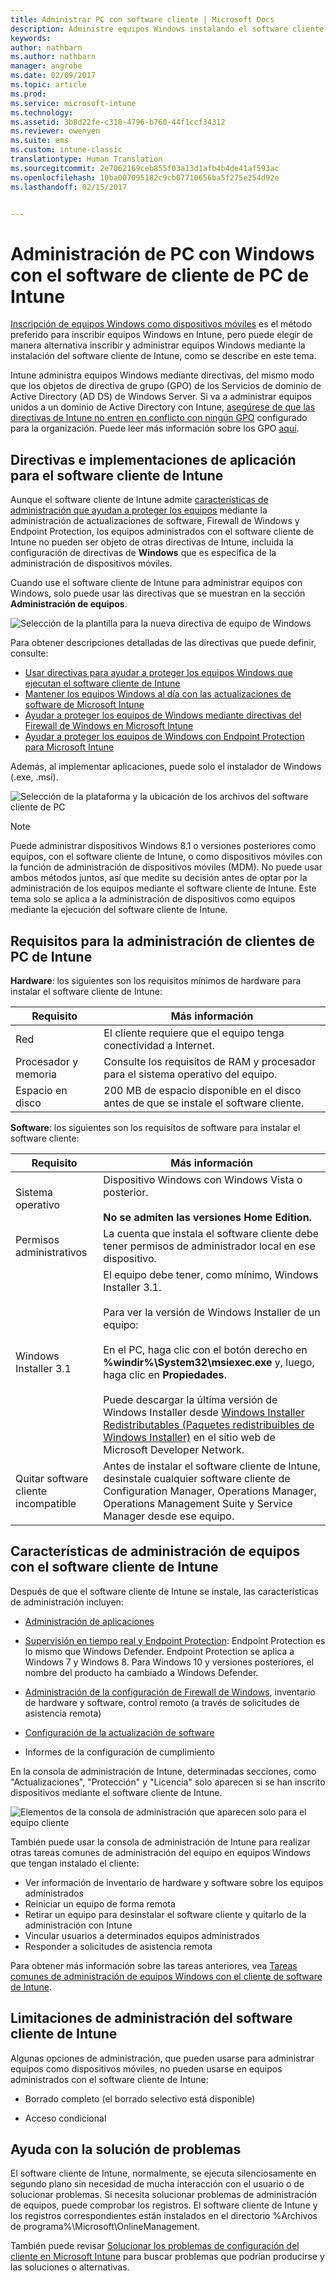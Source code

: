 ```yaml
---
title: Administrar PC con software cliente | Microsoft Docs
description: Administre equipos Windows instalando el software cliente de Intune.
keywords: 
author: nathbarn
ms.author: nathbarn
manager: angrobe
ms.date: 02/09/2017
ms.topic: article
ms.prod: 
ms.service: microsoft-intune
ms.technology: 
ms.assetid: 3b8d22fe-c318-4796-b760-44f1ccf34312
ms.reviewer: owenyen
ms.suite: ems
ms.custom: intune-classic
translationtype: Human Translation
ms.sourcegitcommit: 2e7062169ceb855f03a13d1afb4b4de41af593ac
ms.openlocfilehash: 10ba007095182c9cb07710656ba5f275e254d92e
ms.lasthandoff: 02/15/2017


---
```


# <a name="manage-windows-pcs-with-intune-pc-client-software"></a>Administración de PC con Windows con el software de cliente de PC de Intune
[Inscripción de equipos Windows como dispositivos móviles](set-up-windows-device-management-with-microsoft-intune.md) es el método preferido para inscribir equipos Windows en Intune, pero puede elegir de manera alternativa inscribir y administrar equipos Windows mediante la instalación del software cliente de Intune, como se describe en este tema.

Intune administra equipos Windows mediante directivas, del mismo modo que los objetos de directiva de grupo (GPO) de los Servicios de dominio de Active Directory (AD DS) de Windows Server. Si va a administrar equipos unidos a un dominio de Active Directory con Intune, [asegúrese de que las directivas de Intune no entren en conflicto con ningún GPO](resolve-gpo-and-microsoft-intune-policy-conflicts.md) configurado para la organización. Puede leer más información sobre los GPO [aquí](https://technet.microsoft.com/library/hh147307.aspx).

## <a name="policies-and-app-deployments-for-the-intune-software-client"></a>Directivas e implementaciones de aplicación para el software cliente de Intune

Aunque el software cliente de Intune admite [características de administración que ayudan a proteger los equipos](policies-to-protect-windows-pcs-in-microsoft-intune.md) mediante la administración de actualizaciones de software, Firewall de Windows y Endpoint Protection, los equipos administrados con el software cliente de Intune no pueden ser objeto de otras directivas de Intune, incluida la configuración de directivas de **Windows** que es específica de la administración de dispositivos móviles. 

Cuando use el software cliente de Intune para administrar equipos con Windows, solo puede usar las directivas que se muestran en la sección **Administración de equipos**.

  ![Selección de la plantilla para la nueva directiva de equipo de Windows](../media/select-template-for-pc-policy.png)

Para obtener descripciones detalladas de las directivas que puede definir, consulte:

- [Usar directivas para ayudar a proteger los equipos Windows que ejecutan el software cliente de Intune](https://docs.microsoft.com/intune/deploy-use/policies-to-protect-windows-pcs-in-microsoft-intune)
- [Mantener los equipos Windows al día con las actualizaciones de software de Microsoft Intune](https://docs.microsoft.com/intune/deploy-use/keep-windows-pcs-up-to-date-with-software-updates-in-microsoft-intune)
- [Ayudar a proteger los equipos de Windows mediante directivas del Firewall de Windows en Microsoft Intune](https://docs.microsoft.com/intune/deploy-use/help-protect-windows-pcs-using-windows-firewall-policies-in-microsoft-intune)
- [Ayudar a proteger los equipos de Windows con Endpoint Protection para Microsoft Intune](https://docs.microsoft.com/intune/deploy-use/help-secure-windows-pcs-with-endpoint-protection-for-microsoft-intune)

Además, al implementar aplicaciones, puede solo el instalador de Windows (.exe, .msi).

  ![Selección de la plataforma y la ubicación de los archivos del software cliente de PC](../media/select-platform-of-software-files-for-pc-agent.png)

> [!NOTE]
> Puede administrar dispositivos Windows 8.1 o versiones posteriores como equipos, con el software cliente de Intune, o como dispositivos móviles con la función de administración de dispositivos móviles (MDM). No puede usar ambos métodos juntos, así que medite su decisión antes de optar por la administración de los equipos mediante el software cliente de Intune. Este tema solo se aplica a la administración de dispositivos como equipos mediante la ejecución del software cliente de Intune.

## <a name="requirements-for-intune-pc-client-management"></a>Requisitos para la administración de clientes de PC de Intune

**Hardware**: los siguientes son los requisitos mínimos de hardware para instalar el software cliente de Intune:

|Requisito|Más información|
|---------------|--------------------|
|Red|El cliente requiere que el equipo tenga conectividad a Internet.|
|Procesador y memoria|Consulte los requisitos de RAM y procesador para el sistema operativo del equipo.|
|Espacio en disco|200 MB de espacio disponible en el disco antes de que se instale el software cliente.|

**Software**: los siguientes son los requisitos de software para instalar el software cliente:

|Requisito|Más información|
|---------------|--------------------|
|Sistema operativo | Dispositivo Windows con Windows Vista o posterior. </br></br>**No se admiten las versiones Home Edition.**|
|Permisos administrativos|La cuenta que instala el software cliente debe tener permisos de administrador local en ese dispositivo.|
|Windows Installer 3.1|El equipo debe tener, como mínimo, Windows Installer 3.1.<br /><br />Para ver la versión de Windows Installer de un equipo:<br /><br />  En el PC, haga clic con el botón derecho en **%windir%\System32\msiexec.exe** y, luego, haga clic en **Propiedades**.<br /><br />Puede descargar la última versión de Windows Installer desde [Windows Installer Redistributables (Paquetes redistribuibles de Windows Installer)](http://go.microsoft.com/fwlink/?LinkID=234258) en el sitio web de Microsoft Developer Network.|
|Quitar software cliente incompatible|Antes de instalar el software cliente de Intune, desinstale cualquier software cliente de Configuration Manager, Operations Manager, Operations Management Suite y Service Manager desde ese equipo.|

## <a name="computer-management-capabilities-with-the-intune-client-software"></a>Características de administración de equipos con el software cliente de Intune

Después de que el software cliente de Intune se instale, las características de administración incluyen: 

- [Administración de aplicaciones](deploy-apps-in-microsoft-intune.md)

- [Supervisión en tiempo real y Endpoint Protection](help-secure-windows-pcs-with-endpoint-protection-for-microsoft-intune.md): Endpoint Protection es lo mismo que Windows Defender. Endpoint Protection se aplica a Windows 7 y Windows 8. Para Windows 10 y versiones posteriores, el nombre del producto ha cambiado a Windows Defender.

- [Administración de la configuración de Firewall de Windows](help-protect-windows-pcs-using-windows-firewall-policies-in-microsoft-intune.md), inventario de hardware y software, control remoto (a través de solicitudes de asistencia remota)

- [Configuración de la actualización de software](keep-windows-pcs-up-to-date-with-software-updates-in-microsoft-intune.md)

- Informes de la configuración de cumplimiento

En la consola de administración de Intune, determinadas secciones, como "Actualizaciones", "Protección" y "Licencia" solo aparecen si se han inscrito dispositivos mediante el software cliente de Intune.

  ![Elementos de la consola de administración que aparecen solo para el equipo cliente](../media/admin-console-settings-only-for-pc-agent.png)

También puede usar la consola de administración de Intune para realizar otras tareas comunes de administración del equipo en equipos Windows que tengan instalado el cliente:

-   Ver información de inventario de hardware y software sobre los equipos administrados
-   Reiniciar un equipo de forma remota
-   Retirar un equipo para desinstalar el software cliente y quitarlo de la administración con Intune
-   Vincular usuarios a determinados equipos administrados
-   Responder a solicitudes de asistencia remota

Para obtener más información sobre las tareas anteriores, vea [Tareas comunes de administración de equipos Windows con el cliente de software de Intune](common-windows-pc-management-tasks-with-the-microsoft-intune-computer-client.md).

## <a name="management-limitations-of-the-intune-client-software"></a>Limitaciones de administración del software cliente de Intune

Algunas opciones de administración, que pueden usarse para administrar equipos como dispositivos móviles, no pueden usarse en equipos administrados con el software cliente de Intune:

-   Borrado completo (el borrado selectivo está disponible)

-   Acceso condicional

## <a name="help-with-troubleshooting"></a>Ayuda con la solución de problemas

El software cliente de Intune, normalmente, se ejecuta silenciosamente en segundo plano sin necesidad de mucha interacción con el usuario o de solucionar problemas. Si necesita solucionar problemas de administración de equipos, puede comprobar los registros. El software cliente de Intune y los registros correspondientes están instalados en el directorio %Archivos de programa%\Microsoft\OnlineManagement.

También puede revisar [Solucionar los problemas de configuración del cliente en Microsoft Intune](/intune/troubleshoot/troubleshoot-client-setup-in-microsoft-intune) para buscar problemas que podrían producirse y las soluciones o alternativas.

